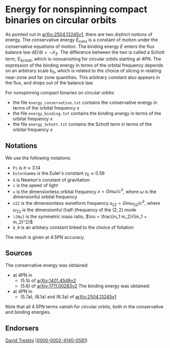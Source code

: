 # Energy for nonspinning compact binaries on circular orbits

As pointed out in [arXiv:2504.13245v1](https://arxiv.org/abs/2504.13245v1), there are two distinct notions of energy. The conservative energy $E_\mathrm{cons}$ is a constant of motion under the conservative equations of motion. The binding energy $E$ enters the flux balance law $\mathrm{d}E/\mathrm{d}t = - \mathcal{F}_E$. The difference between the two is called a Schott term, $E_\mathrm{Schott}$, which is nonvanishing for circular orbits starting at 4PN. The expression of the binding energy in terms of the orbital frequency depends on an arbitrary scale $b_0$, which is related to the choice of slicing in relating near-zone and far zone quantities. This arbitrary constant also appears in the flux, and drops out of the balance law.

For nonspinning compact binaries on circular orbits:
* the file ``energy_conservative.txt`` contains the conservative energy in terms of the orbital frequency $x$
* the file ``energy_binding.txt`` contains the binding energy in terms of the orbital frequency $x$
* the file ``energy_Schott.txt`` contains the Schott term in terms of the orbital frequency $x$

## Notations

We use the following notations:
* ``Pi`` is $\pi \approx 3.14$
* ``EulerGamma`` is the Euler's constant $\gamma_\text{E} \approx 0.58$
* ``G`` is Newton's constant of gravitation
* ``c`` is the speed of light
* ``x`` is the dimensionless orbital frequency $x = G m \omega /c^3$, where $\omega$ is the dimensionful orbital frequency
* ``x22`` is the dimensionless waveform frequency $x_{22} = G m \omega_{22} /c^3$, where $\omega_{22}$ is the dimensionful (half-)frequency of the $(2,2)$ mode
* ``\[Nu]`` is the symmetric mass ratio, $\nu = \frac{m_1 m_2}{(m_1 + m_2)^2}$
* ``b_0`` is an arbitary constant linked to the choice of foliation

The result is given at 4.5PN accuracy.

## Sources

The conservative energy was obtained:
* at 4PN in
    * (5.5) of [arXiv:1401.4548v2](https://arxiv.org/abs/1401.4548v2)
    * (5.6) of [arXiv:1711.00283v2](https://arxiv.org/abs/1711.00283v2)
The binding energy was obtained:
* at 4PN in
    * (5.7a), (6.1a) and (6.3a) of [arXiv:2504.13245v1](https://arxiv.org/abs/2504.13245v1)

Note that all 4.5PN terms vanish for circular orbits, both in the conservative and binding energies.

## Endorsers

[David Trestini](https://github.com/davidtrestini) [[0000-0002-4140-0591](https://orcid.org/0000-0002-4140-0591)]
